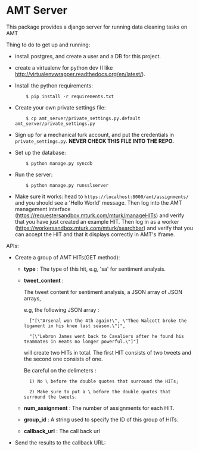 AMT Server
==========

This package provides a django server for running data cleaning tasks on AMT

Thing to do to get up and running:

* install postgres, and create a user and a DB for this project.

* create a virtualenv for python dev (I like
  http://virtualenvwrapper.readthedocs.org/en/latest/).

* Install the python requirements:

          $ pip install -r requirements.txt

* Create your own private settings file:

          $ cp amt_server/private_settings.py.default amt_server/private_settings.py

* Sign up for a mechanical turk account, and put the credentials in
  `private_settings.py`. **NEVER CHECK THIS FILE INTO THE REPO.**

* Set up the database:

          $ python manage.py syncdb

* Run the server:

          $ python manage.py runsslserver

* Make sure it works: head to `https://localhost:8000/amt/assignments/` and you should
  see a 'Hello World' message. Then log into the AMT management interface
  (https://requestersandbox.mturk.com/mturk/manageHITs) and verify that you have
  just created an example HIT. Then log in as a worker
  (https://workersandbox.mturk.com/mturk/searchbar) and verify that you can
  accept the HIT and that it displays correctly in AMT's iframe.

APIs:

* Create a group of AMT HITs(GET method):

	- **type** : The type of this hit, e.g, 'sa' for sentiment analysis.
	
	- **tweet_content** :

		The tweet content for sentiment analysis, a JSON array of JSON arrays, 
		
		e.g, the following JSON array :
		
			["[\"Arsenal won the 4th again!\", \"Theo Walcott broke the ligament in his knee last season.\"]", 
			
			"[\"Lebron James went back to Cavaliers after he found his teammates in Heats no longer powerful.\"]"]
			
		will create two HITs in total. The first HIT consists of two tweets and the second one consists of one.
		
		Be careful on the delimeters :
		
			1) No \ before the double quotes that surround the HITs;
			
			2) Make sure to put a \ before the double quotes that surround the tweets.

	- **num_assignment** : The number of assignments for each HIT.
	
	- **group_id** : A string used to specify the ID of this group of HITs.

	- **callback_url** : The call back url

* Send the results to the callback URL: